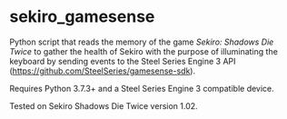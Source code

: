 # sekiro_gamesense
Python script that reads the memory of the game *Sekiro: Shadows Die Twice* to gather the health of Sekiro with the purpose of illuminating the keyboard by sending events to the Steel Series Engine 3 API (https://github.com/SteelSeries/gamesense-sdk).

Requires Python 3.7.3+ and a Steel Series Engine 3 compatible device.

Tested on Sekiro Shadows Die Twice version 1.02.
